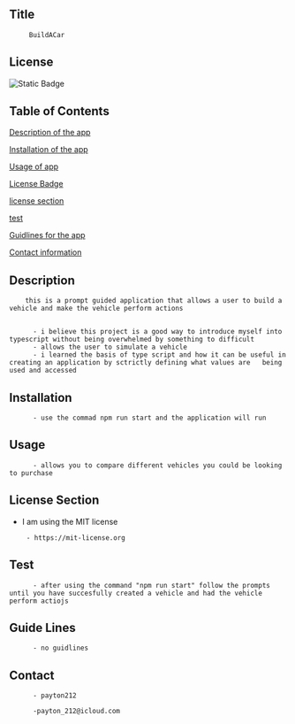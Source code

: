 
  ## Title
         BuildACar
 
          
## License
![Static Badge](https://img.shields.io/badge/License-%20MIT%20License-red)

   
  ## Table of Contents

[Description of the app](#description)


[Installation of the app](#installation)


[Usage of app](#usage)


[License Badge](#license)


[license section](#license-section)


[test](#test)


[Guidlines for the app](#guide-lines)


[Contact information](#contact)
         

    
 ## Description
        this is a prompt guided application that allows a user to build a vehicle and make the vehicle perform actions

        
          - i believe this project is a good way to introduce myself into typescript without being overwhelmed by something to difficult
          - allows the user to simulate a vehicle
          - i learned the basis of type script and how it can be useful in creating an application by sctrictly defining what values are   being used and accessed

    
  ## Installation

          - use the commad npm run start and the application will run
           

    
  ## Usage

          - allows you to compare different vehicles you could be looking to purchase







        
 
## License Section
 - I am using the MIT license
             
        - https://mit-license.org

     


     
  ## Test
          - after using the command "npm run start" follow the prompts until you have succesfully created a vehicle and had the vehicle perform actiojs

     
 ## Guide Lines
          - no guidlines 

    
  ## Contact

          - payton212

          -payton_212@icloud.com

